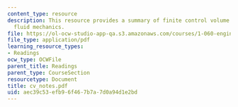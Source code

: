 ```yaml
---
content_type: resource
description: This resource provides a summary of finite control volume analysis in
  fluid mechanics.
file: https://ol-ocw-studio-app-qa.s3.amazonaws.com/courses/1-060-engineering-mechanics-ii-spring-2006/aec39c53efb96f467b7a7d0a94d1e2bd_cv_notes.pdf
file_type: application/pdf
learning_resource_types:
- Readings
ocw_type: OCWFile
parent_title: Readings
parent_type: CourseSection
resourcetype: Document
title: cv_notes.pdf
uid: aec39c53-efb9-6f46-7b7a-7d0a94d1e2bd
---
```

